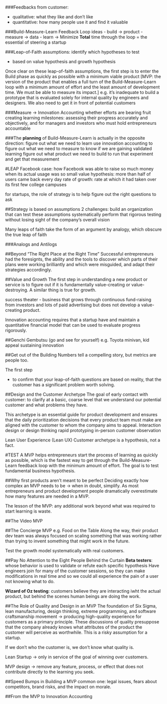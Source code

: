 ###Feedbacks from customer:
- qualitative: what they like and don’t like
- quantitative: how many people use it and find it valuable

###Build-Measure-Learn Feedback Loop
	ideas - build → product - measure →  data - learn →
	Minimize **Total** time through the loop  =  the essential of steering a startup


###Leap-of-Faith assumptions:
identify which hypotheses to test
- based on value hypothesis and growth hypothesis

Once clear on these leap-of-faith assumptions, the first step is to enter the Build phase as quickly as possible with a minimum viable product [MVP: the version of the product that enables a full turn of the Build-Measure-Learn loop with a minimum amount of effort and the least amount of development time. We must be able to measure its impact.]
	e.g. it’s inadequate to build a prototype that is evaluated solely for internal quality by engineers and designers. We also need to get it in front of potential customers

###Measure → Innovation Accounting
whether efforts are bearing fruit
creating learning milestones: assessing their progress accurately and objectively, and for managers and investors who must hold entrepreneurs accountable

###The **planning** of Build-Measure-Learn is actually in the opposite direction:
figure out what we need to learn
use innovation accounting to figure out what we need to measure to know if we are gaining validated learning
figure out what product we need to build to run that experiment and get that measurement

#LEAP
Facebook case:
	how Facebook was able to raise so much money when its actual usage was so small
value hypothesis: more than half of users came back every day
rate of growth: rate at which it had taken over its first few college campuses

for startups, the role of strategy is to help figure out the right questions to ask

##Strategy is based on assumptions
2 challenges:
build an organization that can test these assumptions systematically
perform that rigorous testing without losing sight of the company’s overall vision

Many leaps of faith take the form of an argument by analogy, which obscure the true leap of faith

###Analogs and Antilogs

##Beyond “The Right Place at the Right Time”
Successful entrepreneurs had the foresignts, the ability and the tools to discover which parts of their plans were working brilliantly and which were misguided, and adapt their strategies accordingly.

##Value and Growth
The first step in understanding a new product or service is to figure out if it is fundamentally value-creating or value-destroying. A similar thing is true for growth.

success theater - business that grows through continuous fund-raising from investors and lots of paid advertising but does not develop a value-creating product.

Innovation accounting requires that a startup have and maintain a quantitative financial model that can be used to evaluate progress rigorously.

##Genchi Gembutsu (go and see for yourself)
e.g. Toyota minivan, kid appeal
sustaining innovation

##Get out of the Building
Numbers tell a compelling story, but metrics are people too.

The first step
- to confirm that your leap-of-faith questions are based on reality, that the customer has a significant problem worth solving.


##Design and the Customer Archetype
The goal of early contact with customer:
	to clarify at a basic, coarse level that we understand our potential customer and what problems they have.

This archetype is an essential guide for product development and ensures that the daily prioritization decisions that every product team must make are aligned with the customer to whom the company aims to appeal.
Interaction design or design thinking 
rapid prototyping
in-person customer observation

Lean User Experience (Lean UX)
Customer archetype is a hypothesis, not a fact.



#TEST
A MVP helps entrepreneurs start the process of learning as quickly as possible, which is the fastest way to get through the Build-Measure-Learn feedback loop with the minimum amount of effort. The goal is to test fundamental business hypothesis.

##Why first products aren’t meant to be perfect
Deciding exactly how complex an MVP needs to be → when in doubt, simplify. As most entrepreneurs and product development people dramatically overestimate how many features are needed in a MVP.

The lesson of the MVP: any additional work beyond what  was required to start learning is waste.

##The Video MVP 

##The Concierge MVP
e.g. Food on the Table
Along the way, their product dev team was always focused on scaling something that was working rather than trying to invent something that might work in the future.

Test the growth model systematically with real customers.

##Pay No Attention to the Eight People Behind the Curtain
**Beta testers**: whose behavior is used to validate or refute each specific hypothesis
Have engineers join for many of the customer sessions, so they can make modifications in real time and so we could all experience the pain of a user not knowing what to do.

**Wizard of Oz testing**: customers believe they are interacting iwht the actual product, but behind the scenes human beings are doing the work.

##The Role of Quality and Design in an MVP
The foundation of Six Sigma, lean manufacturing, design thinking, extreme programming, and software craftsmanship movement → producing high-quality experience for customers as a primary principle. These discussions of quality presuppose that the company already knows what attributes of the product the customer will perceive as worthwhile. This is a risky assumption for a startup.

If we don’t who the customer is, we don’t know what quality is.

Lean Startup → only in service of the goal of winning over customers.

MVP design → remove any feature, process, or effect that does not contribute directly to the learning you seek.

##Speed Bumps in Building a MVP
common one: legal issues, fears about competitors, brand risks, and the impact on morale.

##From the MVP to Innovation Accounting 
